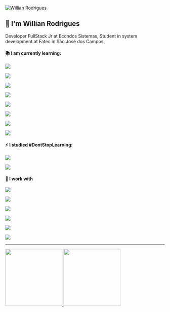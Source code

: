 ![Willian Rodrigues](https://github.com/Willian-Rodrigues/Willian-Rodrigues/blob/main/banner-Readme.svg?raw=true)

## 👋 I'm Willian Rodrigues

Developer FullStack Jr at Econdos Sistemas, Student in system development at Fatec in São José dos Campos.

#### 📚 I am currently learning:

<div style="display: inline_block">

![](https://img.shields.io/badge/next.js-000000?style=for-the-badge&logo=nextdotjs&logoColor=white)

![](https://img.shields.io/badge/Redux-593D88?style=for-the-badge&logo=redux&logoColor=white)

![](https://img.shields.io/badge/Material--UI-0081CB?style=for-the-badge&logo=material-ui&logoColor=white)

![](https://img.shields.io/badge/Bootstrap-563D7C?style=for-the-badge&logo=bootstrap&logoColor=white)

![](https://img.shields.io/badge/PostgreSQL-316192?style=for-the-badge&logo=postgresql&logoColor=white)

![](https://img.shields.io/badge/Webpack-8DD6F9?style=for-the-badge&logo=Webpack&logoColor=white)

![](https://img.shields.io/badge/Webpack-8DD6F9?style=for-the-badge&logo=Webpack&logoColor=white)

![](https://img.shields.io/badge/Sass-CC6699?style=for-the-badge&logo=sass&logoColor=white)

</div>

#### ⚡ I studied #DontStopLearning:

<div style="display: inline_block">

![](https://img.shields.io/badge/React-20232A?style=for-the-badge&logo=react&logoColor=61DAFB)

![](https://img.shields.io/badge/React_Native-20232A?style=for-the-badge&logo=react&logoColor=61DAFB)

</div>

#### 🔭 I work with

<div style="display: inline_block">

![](https://img.shields.io/badge/Node.js-339933?style=for-the-badge&logo=nodedotjs&logoColor=white)

![](https://img.shields.io/badge/TypeScript-007ACC?style=for-the-badge&logo=typescript&logoColor=white)

![](https://img.shields.io/badge/Angular-DD0031?style=for-the-badge&logo=angular&logoColor=white)

![](https://img.shields.io/badge/Ionic-3880FF?style=for-the-badge&logo=ionic&logoColor=white)

![](https://img.shields.io/badge/MongoDB-white?style=for-the-badge&logo=mongodb&logoColor=4EA94B)

![](https://img.shields.io/badge/Mocha-8D6748?style=for-the-badge&logo=Mocha&logoColor=white)

</div>

<hr/>

<div align="left">
  <a href="http://rick-schultz.com">
  <img height="180em" src="https://github-readme-stats.vercel.app/api?username=Willian-Rodrigues&show_icons=true&theme=dark&include_all_commits=true&count_private=true"/>
  <img height="180em" src="https://github-readme-stats.vercel.app/api/top-langs/?username=Willian-Rodrigues&layout=compact&langs_count=7&theme=dark"/>
</div>
